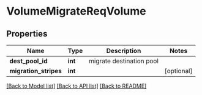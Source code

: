 # VolumeMigrateReqVolume

## Properties
Name | Type | Description | Notes
------------ | ------------- | ------------- | -------------
**dest_pool_id** | **int** | migrate destination pool | 
**migration_stripes** | **int** |  | [optional] 

[[Back to Model list]](../README.md#documentation-for-models) [[Back to API list]](../README.md#documentation-for-api-endpoints) [[Back to README]](../README.md)


